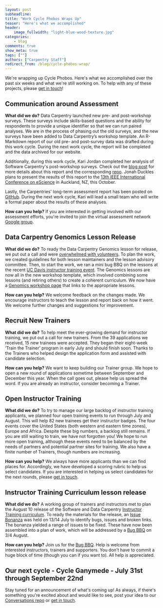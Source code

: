 ```yaml
---
layout: post
subheadline:
title: "Work Cycle Phobos Wraps Up"
teaser: "Here's what we accomplished"
header:
    image_fullwidth: "light-blue-wood-texture.jpg"
categories:
    - blog
comments: true
show_meta: true
tags: [""]
authors: ["Carpentry Staff"]
redirect_from: /blog/cycle-phobos-wrap/
---
```


We're wrapping up Cycle Phobos. Here's what we accomplished over the past six weeks and what we're still working on. To help with any of these projects, please [get in touch](mailto:bweaver@carpentries.org)!

## Communication around Assessment

**What did we do?**
Data Carpentry launched new pre- and post-workshop surveys. These surveys include skills-based questions and the ability for respondents to provide a unique identifier so that we can run paired analyses. We are in the process of phasing out the old surveys, and the new surveys have been added to Data Carpentry’s workshop template. An R-Markdown report of our old pre- and post-survey data was drafted during this work cycle. During the next work cycle, the report will be completed and the data archived for our website.

Additionally, during this work cycle, Kari Jordan completed her analysis of Software Carpentry's post-workshop surveys. Check out the [blog post](https://software-carpentry.org/blog/2017/07/assess_report.html) for more details about this report and the corresponding [repo](https://github.com/kariljordan/carpentry-community-assessment-projects/tree/master/software-carpentry-projects). Jonah Duckles plans to present the results of this report to the [13th IEEE International Conference on eScience](http://escience2017.org.nz) in Auckland, NZ, this October.

Lastly, the Carpentries' long-term assessment report has been posted on [GitHub](https://carpentries.github.io/public-survey-info/documents/reports/Carpentry-Reports/Long-Term-Feedback-Survey-Report/2017-04-17-carpentry-long-term-assessment-survey-report.html). During the next work cycle, Kari will lead a small team who will write a formal paper about the results of these analyses.

**How can you help?**
If you are interested in getting involved with our assessment efforts, you're invited to join the virtual assessment network [Google group](https://groups.google.com/a/carpentries.org/forum/#!aboutgroup/assessment-network).

## Data Carpentry Genomics Lesson Release

**What did we do?**
To ready the Data Carpentry Genomics lesson for release, we put out a call and were [overwhelmed with volunteers](http://www.datacarpentry.org/blog/genomics-interest/). To plan the work, we created guidelines for both lesson maintainers and the lesson advisory committee. Then, to start the work, we ran a mini bug BBQ on the lessons at the recent [UC Davis instructor training event](https://dib-lab.github.io/2017-06-19-DIBSI-TTT/). The Genomics lessons are now all in the new workshop template, which involved combining some lessons (and retiring others) to create a coherent curriculum. We now have a [Genomics workshop page](http://www.datacarpentry.org/genomics-workshop/) that links to the appropriate lessons. 

**How can you help?**
We welcome feedback on the changes made. We encourage instructors to teach the lesson and report back on how it went. We welcome further changes and suggestions for improvement.

## Recruit New Trainers  

**What did we do?**
To help meet the ever-growing demand for instructor training, we put out a call for new trainers. From the 39 applications we received, 15 new trainees were accepted. They began their eight-week ‘Train the Trainer’ program in early July and should finish soon. Thanks to the Trainers who helped design the application form and assisted with candidate selection. 

**How can you help?**
We want to keep building our Trainer group. We hope to open a new round of applications sometime between September and December this year. When the call goes out, please help us spread the word. If you are already an instructor, consider becoming a Trainer. 

## Open Instructor Training  

**What did we do?**
To try to manage our large backlog of instructor training applicants, we planned four open training events to run through July and August. This will help 82 new trainees get their instructor badges. The four events cover the United States (both western and eastern time zones), Europe and Africa. Despite these big numbers, a backlog still remains. If you are still waiting to train, we have not forgotten you! We hope to run more open training, although these events need to be balanced by the needs of partners and potential partner sites for training. We also have a finite number of Trainers, though numbers are increasing.

**How can you help?**
We always have more applicants than we can find places for. Accordingly, we have developed a scoring rubric to help us select candidates. If you are interested in helping us select candidates for the next rounds, please [get in touch](mailto:ebecker@carpentries.org).

## Instructor Training Curriculum lesson release

**What did we do?**
A working group of trainers and instructors met to plan the August 10 release of the Software and Data Carpentry [Instructor Training curriculum](http://swcarpentry.github.io/instructor-training/). To ready the materials for the release, an [Issue Bonanza](http://www.datacarpentry.org/blog/instructor-training-bonanza/) was held on 13/14 July to identify bugs, issues and broken links. The bonanza yielded a range of issues to be fixed. These have now been assembled into a plan of work, which will be addressed by a [Bug BBQ](http://www.datacarpentry.org/blog/bug-bbq/) on 3/4 August.

**How can you help?**
Join us for the [Bug BBQ](http://www.datacarpentry.org/blog/bug-bbq/). Help is welcome from interested instructors, trainers and supporters. You don't have to commit a huge block of time (though you can if you want to). All help is appreciated.

## Our next cycle - Cycle Ganymede - July 31st through September 22nd  
Stay tuned for an announcement of what's coming up! As always, if there's something you're excited about and would like to see, post your idea to our [Conversations repo](https://github.com/carpentries/conversations/issues) or [get in touch](mailto:bweaver@carpentries.org).

